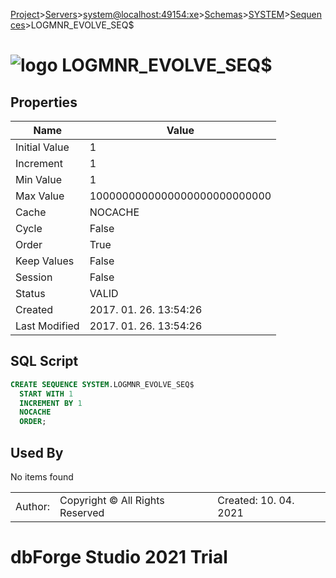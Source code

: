 [Project](../../../../../startpage.md)>[Servers](../../../../Servers.md)>[system@localhost:49154:xe](../../../system@localhost_49154_xe.md)>[Schemas](../../Databases.md)>[SYSTEM](../SYSTEM.md)>[Sequences](Sequences.md)>LOGMNR_EVOLVE_SEQ$


# ![logo](../../../../../Images/sequence64.svg) LOGMNR_EVOLVE_SEQ$


## <a name="#Properties"></a>Properties
|Name|Value|
|---|---|
|Initial Value|1|
|Increment|1|
|Min Value|1|
|Max Value|1000000000000000000000000000|
|Cache|NOCACHE|
|Cycle|False|
|Order|True|
|Keep Values|False|
|Session|False|
|Status|VALID|
|Created|2017. 01. 26. 13:54:26|
|Last Modified|2017. 01. 26. 13:54:26|


## <a name="#SqlScript"></a>SQL Script
```SQL
CREATE SEQUENCE SYSTEM.LOGMNR_EVOLVE_SEQ$
  START WITH 1
  INCREMENT BY 1
  NOCACHE
  ORDER;
```

## <a name="#UsedBy"></a>Used By
No items found

||||
|---|---|---|
|Author: |Copyright © All Rights Reserved|Created: 10. 04. 2021|
# dbForge Studio 2021 Trial